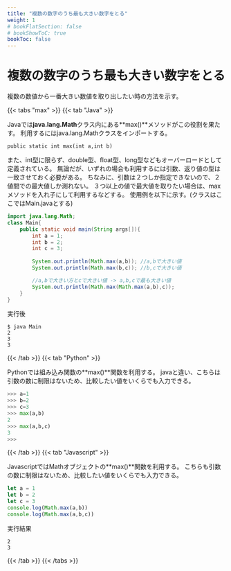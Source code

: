 ```yaml
---
title: "複数の数字のうち最も大きい数字をとる"
weight: 1
# bookFlatSection: false
# bookShowToC: true
bookToc: false
---
```


# 複数の数字のうち最も大きい数字をとる

複数の数値から一番大きい数値を取り出したい時の方法を示す。

{{< tabs "max" >}}
{{< tab "Java" >}}

Javaでは**java.lang.Math**クラス内にある**max()**メソッドがこの役割を果たす。
利用するにはjava.lang.Mathクラスをインポートする。

`public static int max(int a,int b)`

また、int型に限らず、double型、float型、long型などもオーバーロードとして定義されている。
無論だが、いずれの場合も利用するには引数、返り値の型は一致させておく必要がある。
ちなみに、引数は２つしか指定できないので、２値間での最大値しか測れない。
３つ以上の値で最大値を取りたい場合は、maxメソッドを入れ子にして利用するなどする。
使用例を以下に示す。(クラスはここではMain.javaとする)

```java
import java.lang.Math;
class Main{
	public static void main(String args[]){
		int a = 1;
		int b = 2;
		int c = 3;
		
		System.out.println(Math.max(a,b)); //a,bで大きい値
		System.out.println(Math.max(b,c)); //b,cで大きい値

        //a,bで大きい方とcで大きい値 -> a,b,cで最も大きい値
		System.out.println(Math.max(Math.max(a,b),c));
	}
}
```

実行後

```
$ java Main
2
3
3
```

{{< /tab >}}
{{< tab "Python" >}}

Pythonでは組み込み関数の**max()**関数を利用する。
javaと違い、こちらは引数の数に制限はないため、比較したい値をいくらでも入力できる。

```python
>>> a=1
>>> b=2
>>> c=3
>>> max(a,b)
2
>>> max(a,b,c)
3
>>> 
```

{{< /tab >}}
{{< tab "Javascript" >}}

JavascriptではMathオブジェクトの**max()**関数を利用する。
こちらも引数の数に制限はないため、比較したい値をいくらでも入力できる。

```javascript
let a = 1
let b = 2
let c = 3
console.log(Math.max(a,b))
console.log(Math.max(a,b,c))
```

実行結果

```
2
3
```


{{< /tab >}}
{{< /tabs >}}

